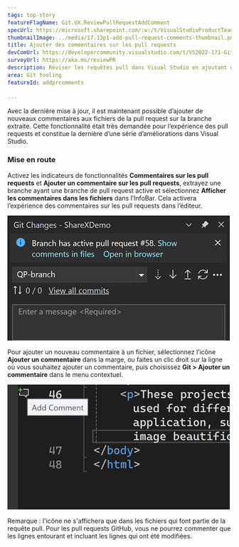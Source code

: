 ```yaml
---
tags: top-story
featureFlagName: Git.UX.ReviewPullRequestAddComment
specUrl: https://microsoft.sharepoint.com/:w:/t/VisualStudioProductTeam/EdF1b2Q6ENlPtBi9sTug6CkBTewteQ9kiMuHpprvsaqmcw?e=Cr8rXF
thumbnailImage: ../media/17.13p1-add-pull-request-comments-thumbnail.png
title: Ajouter des commentaires sur les pull requests
devComUrl: https://developercommunity.visualstudio.com/t/VS2022-171-Git-Pull-Request-is-gone/1576559
surveyUrl: https://aka.ms/reviewPR
description: Réviser les requêtes pull dans Visual Studio en ajoutant de nouveaux commentaires aux fichiers de la branche vérifiée.
area: Git tooling
featureId: addprcomments

---
```



Avec la dernière mise à jour, il est maintenant possible d’ajouter de nouveaux commentaires aux fichiers de la pull request sur la branche extraite. Cette fonctionnalité était très demandée pour l’expérience des pull requests et constitue la dernière d’une série d’améliorations dans Visual Studio.

### Mise en route

Activez les indicateurs de fonctionnalités **Commentaires sur les pull requests** et **Ajouter un commentaire sur les pull requests**, extrayez une branche ayant une branche de pull request active et sélectionnez **Afficher les commentaires dans les fichiers** dans l’InfoBar. Cela activera l’expérience des commentaires sur les pull requests dans l’éditeur.

![Afficher la notification des commentaires de demande de tirage (pull request)](../media/17.11p1-view-pull-request-comments-thumbnail.png)

Pour ajouter un nouveau commentaire à un fichier, sélectionnez l’icône **Ajouter un commentaire** dans la marge, ou faites un clic droit sur la ligne où vous souhaitez ajouter un commentaire, puis choisissez **Git > Ajouter un commentaire** dans le menu contextuel.

![Icône pour ajouter un commentaire sur une pull request](../media/17.13p1-add-pull-request-comments-thumbnail.png)

Remarque : l'icône ne s'affichera que dans les fichiers qui font partie de la requête pull. Pour les pull requests GitHub, vous ne pourrez commenter que les lignes entourant et incluant les lignes qui ont été modifiées.
